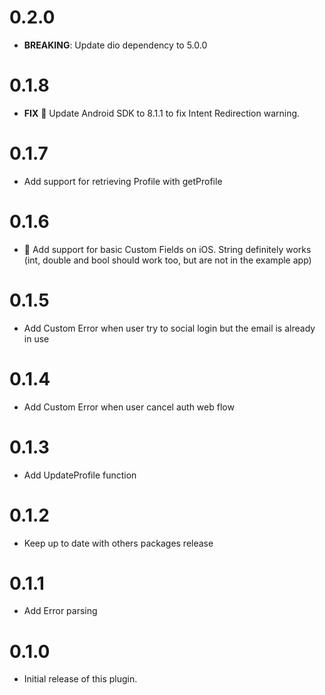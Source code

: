 # 0.2.0

 - **BREAKING**: Update dio dependency to 5.0.0

# 0.1.8

- **FIX** 🤖 Update Android SDK to 8.1.1 to fix Intent Redirection warning.

# 0.1.7

- Add support for retrieving Profile with getProfile

# 0.1.6

- 🍏 Add support for basic Custom Fields on iOS. String definitely works (int, double and bool should work too, but are not in the example app)

# 0.1.5

- Add Custom Error when user try to social login but the email is already in use

# 0.1.4

- Add Custom Error when user cancel auth web flow

# 0.1.3

- Add UpdateProfile function

# 0.1.2

- Keep up to date with others packages release

# 0.1.1

- Add Error parsing

# 0.1.0

- Initial release of this plugin.

